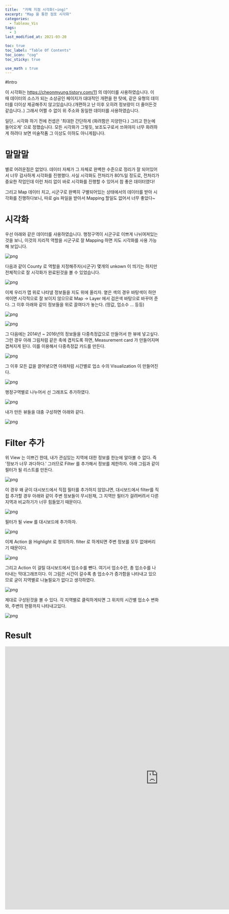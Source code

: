 ```yaml
---
title:  "카페 지점 시각화(~ing)"
excerpt: "Map 을 통한 점포 시각화"
categories:
  - Tableau_Vis
tags:
  - 3
last_modified_at: 2021-03-20

toc: true
toc_label: "Table Of Contents"
toc_icon: "cog"
toc_sticky: true

use_math : true
---
```


#Intro

이 시각화는 <https://cheonmyung.tistory.com/11> 의 데이터를 사용하였습니다. 이 때 데이터의 소스가 되는 소상공인 페이지가 대대적인 개편을 한 탓에, 같은 유형의 데이터를 더이상 제공해주지 않고있습니다.(개편하고 난 이후 오히려 정보량이 더 줄어든것같습니다..) 그래서 어쩔 수 없이 위 주소와 동일한 데이터를 사용하였습니다. 

일단.. 시각화 하기 전에 컨셉은 '최대한 간단하게 (화려함은 지양한다.) 그리고 한눈에 들어오게' 으로 정했습니다. 모든 시각화가 그렇듯, 보조도구로서 쓰여야지 너무 화려하게 하려다 보면 미술작품 그 이상도 이하도 아니게됩니다. 



# 말말말

별로 어려운점은 없었다. 데이터 자체가 그 자체로 완벽한 수준으로 정리가 잘 되어있어서 너무 감사하게 시각화를 진행했다. 사실 시각화도 전처리가 80%일 정도로, 전처리가 중요한 작업인데 이런 처리 없이 바로 시각화를 진행할 수 있어서 참 좋은 데이터였다!

그리고 Map 데이터 치고, 시군구로 완벽히 구별되어있는 상태에서의 데이터를 받아 시각화를 진행하다보니, 따로 gis 파일을 받아서 Mapping 할일도 없어서 너무 좋았다~



# 시각화

우선 아래와 같은 데이터를 사용하였습니다. 행정구역이 시군구로 이쁘게 나뉘여져있는것을 보니, 이것의 지리적 역할을 시군구로 잘 Mapping 하면 지도 시각화를 사용 가능해 보입니다. 

![png](/assets/images/Tableau_ex/4_1.PNG)

다음과 같이 County 로 역할을 지정해주자(시군구) 몇개의 unkown 이 띄기는 하지만 전체적으로 잘 시각화가 완료된것을 볼 수 있었습니다. 

![png](/assets/images/Tableau_ex/4_2.PNG)

이제 우리가 맵 위로 나타낼 정보들을 지도 위에 올리자. 옅은 색의 경우 바탕색이 하얀색이면 시각적으로 잘 보이지 않으므로 Map -> Layer 에서 검은색 바탕으로 바꾸어 준다. 그 이후 아래와 같이 정보들을 위로 끌여다가 놓는다.  (땅값, 업소수 ... 등등)

![png](/assets/images/Tableau_ex/4_3.PNG)

![png](/assets/images/Tableau_ex/4_4.PNG)

그 다음에는 2014년 ~ 2016년의 정보들을 다중측정값으로 만들어서 한 뷰에 넣고싶다. 그런 경우 아래 그림처럼 같은 축에 겹치도록 하면, Measurement card 가 만들어지며 겹쳐지게 된다. 이를 이용해서 다중측정값 카드를 만든다. 

![png](/assets/images/Tableau_ex/4_5.PNG)

그 이후 모든 값을 끌어녛으면 아래처럼 시간별로 업소 수의 Visualization 이 만들어진다.

![png](/assets/images/Tableau_ex/4_6.PNG)

행정구역별로 나누어서 선 그래프도 추가하였다.

![png](/assets/images/Tableau_ex/4_7.PNG)

내가 만든 뷰들을 대충 구성하면 아래와 같다.

![png](/assets/images/Tableau_ex/4_8.PNG)



# Filter 추가

위 View 는 이쁘긴 한데, 내가 관심있는 지역에 대한 정보를 한눈에 알아볼 수 없다. 즉 '정보가 너무 과다하다.' 그러므로 Filter 를 추가해서 정보를 제한하자. 아래 그림과 같이 필터가 될 리스트를 만든다.  

![png](/assets/images/Tableau_ex/4_9.PNG)

이 경우 왜 굳이 대시보드에서 직접 필터를 추가하지 않았냐면, 대시보드에서 filter를 직접 추가할 경우 아래와 같이 주변 정보들이 무시된채, 그 지역만 필터가 걸려버려서 다른지역과 비교하기가 너무 힘들었기 때문이다.

![png](/assets/images/Tableau_ex/4_9_1.PNG)

필터가 될 view 를 대시보드에 추가하자.

![png](/assets/images/Tableau_ex/4_10.PNG)

이제 Action 을 Highlight 로 정의하자. filter 로 하게되면 주변 정보를 모두 없애버리기 때문이다. 

![png](/assets/images/Tableau_ex/4_11.PNG) 

그리고 Action 이 걸릴 대시보드에서 업소수를 뺸다. 여기서 업소수란, 총 업소수를 나타내는 막대그래프이다. 이 그림은 시간이 갈수록 총 업소수가 증가함을 나타내고 있으므로 굳이 지역별로 나눌필요가 없다고 생각하였다.

![png](/assets/images/Tableau_ex/4_12.PNG) 

제대로 구성된것을 볼 수 있다. 각 지역별로 클릭하게되면 그 위치의 시간별 업소수 변화와, 주변의 현황까지 나타내고있다. 

![png](/assets/images/Tableau_ex/4_13.PNG) 



# Result

<iframe seamless frameborder="0" src="https://public.tableau.com/views/39054/Dashboard2?:embed=yes&:display_count=yes&:showVizHome=no" width = '1000' height = '860' scrolling='yes' ></iframe>

